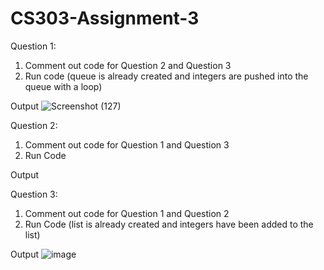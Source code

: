 # CS303-Assignment-3

Question 1:

1. Comment out code for Question 2 and Question 3
2. Run code (queue is already created and integers are pushed into the queue with a loop)

Output
![Screenshot (127)](https://github.com/user-attachments/assets/dbc12975-ea53-421f-90a5-97fe6f6f8338)

Question 2:

1. Comment out code for Question 1 and Question 3
2. Run Code

Output

Question 3:
1. Comment out code for Question 1 and Question 2
2. Run Code (list is already created and integers have been added to the list)

Output
![image](https://github.com/user-attachments/assets/56ef2e3f-42b2-4b4f-9b09-c65104853bb1)

